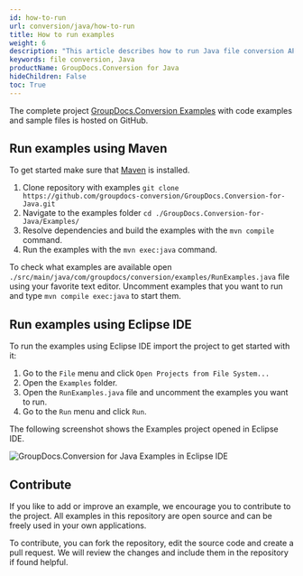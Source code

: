 ```yaml
---
id: how-to-run
url: conversion/java/how-to-run
title: How to run examples
weight: 6
description: "This article describes how to run Java file conversion API code examples."
keywords: file conversion, Java
productName: GroupDocs.Conversion for Java
hideChildren: False
toc: True
---
```

The complete project [GroupDocs.Conversion Examples](https://github.com/groupdocs-conversion/GroupDocs.Conversion-for-Java) with code examples and sample files is hosted on GitHub.

## Run examples using Maven

To get started make sure that [Maven](https://maven.apache.org/download.cgi) is installed.

1. Clone repository with examples `git clone https://github.com/groupdocs-conversion/GroupDocs.Conversion-for-Java.git`
2. Navigate to the examples folder `cd ./GroupDocs.Conversion-for-Java/Examples/`
3. Resolve dependencies and build the examples with the `mvn compile` command.
4. Run the examples with the `mvn exec:java` command.

To check what examples are available open `./src/main/java/com/groupdocs/conversion/examples/RunExamples.java` file using your favorite text editor. Uncomment examples that you want to run and type `mvn compile exec:java` to start them.

## Run examples using Eclipse IDE

To run the examples using Eclipse IDE import the project to get started with it:

1. Go to the `File` menu and click `Open Projects from File System...`
2. Open the `Examples` folder.
3. Open the `RunExamples.java` file and uncomment the examples you want to run.
4. Go to the `Run` menu and click `Run`.

The following screenshot shows the Examples project opened in Eclipse IDE.

![GroupDocs.Conversion for Java Examples in Eclipse IDE](/conversion/java/images/how-to-run_1.png)

<!--



## Download from GitHub

The complete examples package of **GroupDocs.Conversion** is hosted on [GitHub](https://github.com/groupdocs-conversion/GroupDocs.Conversion-for-Java). You can either download the ZIP file or clone the repository of GitHub using your favorite Git client.

In case you download the ZIP file, extract the folders on your local disk. The extracted files and folders will look like the following image:

![](/conversion/java/images/how-to-run.png)

Open the Eclipse IDE and import the project to get started with it. The archived project file can also be imported. Follow the given steps to run the application:

* Go to project properties.
* Click on Java Build Path.
* Go to Libraries and external Jars (GroupDocs.Conversion.Jar).

![](/conversion/java/images/how-to-run_1.png)
-->

## Contribute

If you like to add or improve an example, we encourage you to contribute to the project. All examples in this repository are open source and can be freely used in your own applications.

To contribute, you can fork the repository, edit the source code and create a pull request. We will review the changes and include them in the repository if found helpful.

